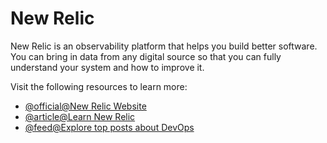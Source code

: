 # New Relic

New Relic is an observability platform that helps you build better software. You can bring in data from any digital source so that you can fully understand your system and how to improve it.

Visit the following resources to learn more:

- [@official@New Relic Website](https://newrelic.com/)
- [@article@Learn New Relic](https://learn.newrelic.com/)
- [@feed@Explore top posts about DevOps](https://app.daily.dev/tags/devops?ref=roadmapsh)
